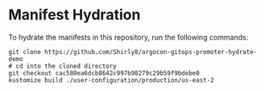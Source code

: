 # Manifest Hydration

To hydrate the manifests in this repository, run the following commands:

```shell
git clone https://github.com/Shirly8/argocon-gitops-promoter-hydrate-demo
# cd into the cloned directory
git checkout cac580ea6dcb8642c997b98279c29b59f9bdebe0
kustomize build ./user-configuration/production/us-east-2
```
